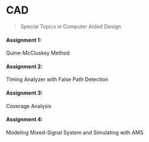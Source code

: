 # CAD
> Special Topics in Computer Aided Design

#### Assignment 1: 
Quine-McCluskey Method

#### Assignment 2: 
Timing Analyzer with False Path Detection

#### Assignment 3: 
Coverage Analysis

#### Assignment 4: 
Modeling Mixed-Signal System and Simulating with AMS
